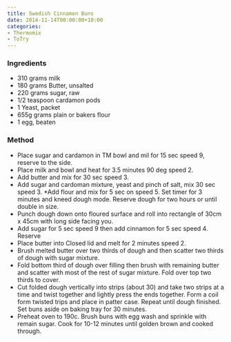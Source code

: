 ```yaml
---
title: Swedish Cinnamon Buns
date: 2014-11-14T00:00:00+10:00
categories:
- Thermomix
- ToTry
---
```









### Ingredients

* 310 grams milk
* 180 grams Butter, unsalted
* 220 grams sugar, raw
* 1/2 teaspoon cardamon pods
* 1 Yeast, packet
* 655g grams plain or bakers flour
* 1 egg, beaten

### Method

* Place sugar and cardamon in TM bowl and mil for 15 sec speed 9, reserve to the side.  
* Place milk and bowl and heat for 3.5 minutes 90 deg speed 2.  
* Add butter and mix for 30 sec speed 3. 
* Add sugar and cardoman mixture, yeast and pinch of salt, mix 30 sec speed 3.  *Add flour and mix for 5 sec on speed 5.  Set timer for 3 minutes and kneed dough mode.  Reserve dough for two hours or until double in size.
* Punch dough down onto floured surface and roll into rectangle of 30cm x 45cm with long side facing you.
* Add sugar for 5 sec speed 9 then add cinnamon for 5 sec speed 4. Reserve
* Place butter into Closed lid and melt for 2 minutes speed 2.
* Brush melted butter over two thirds of dough and then scatter two thirds of dough with sugar mixture. 
* Fold bottom third of dough over filling then brush with remaining butter and scatter with most of the rest of sugar mixture. Fold over top two thirds to cover.
* Cut folded dough vertically into strips (about 30) and take two strips at a time and twist together and lightly press the ends together.  Form a coil form twisted trips and place in patter case. Repeat until dough finished. Set buns aside on baking tray for 30 minutes.
* Preheat oven to 190c.  Brush buns with egg wash and sprinkle with remain sugar. Cook for 10-12 minutes until golden brown and cooked through.
